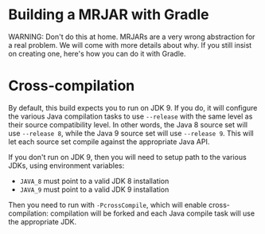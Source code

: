 # Building a MRJAR with Gradle

WARNING: Don't do this at home. MRJARs are a very wrong abstraction for a real problem. We will come with more details
about why. If you still insist on creating one, here's how you can do it with Gradle.

# Cross-compilation

By default, this build expects you to run on JDK 9. If you do, it will configure the various Java compilation tasks to use `--release` with the same level as their source compatibility level. In other words, the Java 8 source set will use `--release 8`, while the Java 9 source set will use `--release 9`. This will let each source set compile against the appropriate Java API.

If you don't run on JDK 9, then you will need to setup path to the various JDKs, using environment variables:

- `JAVA_8` must point to a valid JDK 8 installation
- `JAVA_9` must point to a valid JDK 9 installation

Then you need to run with `-PcrossCompile`, which will enable cross-compilation: compilation will be forked and each Java compile task will use the appropriate JDK.

